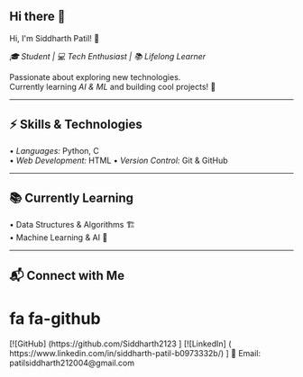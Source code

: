 ## Hi there 👋
  Hi, I'm Siddharth Patil! 👋  

*🎓 Student | 💻 Tech Enthusiast | 📚 Lifelong Learner*  

Passionate about exploring new technologies.  
Currently learning *AI & ML* and building cool projects! 🚀  

---

## ⚡ Skills & Technologies  

•⁠  ⁠*Languages:* Python, C  
•⁠  ⁠*Web Development:* HTML 
•⁠  ⁠*Version Control:* Git & GitHub  

---

## 📚 Currently Learning  

•⁠  ⁠Data Structures & Algorithms 🏗️  
•⁠  ⁠Machine Learning & AI 🤖  
 

---

## 📬 Connect with Me  
<!DOCTYPE html>
<html>
<head>
<title>Font Awesome Icons</title>
<meta name="viewport" content="width=device-width, initial-scale=1">
<link rel="stylesheet" href="https://cdnjs.cloudflare.com/ajax/libs/font-awesome/4.7.0/css/font-awesome.min.css">
</head>
<body>

<h1>fa fa-github</h1>
[![GitHub] (https://github.com/Siddharth2123 ]
[![LinkedIn] (  https://www.linkedin.com/in/siddharth-patil-b0973332b/) ]
📧 Email: patilsiddharth212004@gmail.com 


